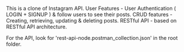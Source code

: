 This is a clone of Instagram API.
User Features - User Authentication ( LOGIN + SIGNUP ) & follow users to see their posts.
CRUD features - Creating, retrieving, updating & deleting posts.
RESTful API - based on RESTful API architecture.

For the API, look for 'rest-api-node.postman_collection.json' in the root folder.
